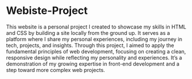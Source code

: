 # Webiste-Project
This website is a personal project I created to showcase my skills in HTML and CSS by building a site locally from the ground up. It serves as a platform where I share my personal experiences, including my journey in tech, projects, and insights. Through this project, I aimed to apply the fundamental principles of web development, focusing on creating a clean, responsive design while reflecting my personality and experiences. It’s a demonstration of my growing expertise in front-end development and a step toward more complex web projects.

